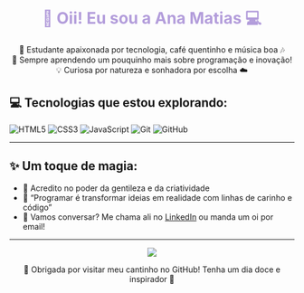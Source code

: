 <h1 align="center" style="color:#B39DDB">💜 Oii! Eu sou a Ana Matias 💻</h1>

<p align="center">
🌸 Estudante apaixonada por tecnologia, café quentinho e música boa 🎶<br>
🌱 Sempre aprendendo um pouquinho mais sobre programação e inovação!<br>
💡 Curiosa por natureza e sonhadora por escolha ☁️<br>
</p>

## 💻 Tecnologias que estou explorando:

![HTML5](https://img.shields.io/badge/HTML5-B39DDB?style=flat&logo=html5&logoColor=white)
![CSS3](https://img.shields.io/badge/CSS3-9575CD?style=flat&logo=css3&logoColor=white)
![JavaScript](https://img.shields.io/badge/JavaScript-CE93D8?style=flat&logo=javascript&logoColor=white)
![Git](https://img.shields.io/badge/Git-BA68C8?style=flat&logo=git&logoColor=white)
![GitHub](https://img.shields.io/badge/GitHub-AB47BC?style=flat&logo=github&logoColor=white)

---

## ✨ Um toque de magia:

- 🌈 Acredito no poder da gentileza e da criatividade  
- 🌟 “Programar é transformar ideias em realidade com linhas de carinho e código”  
- 💬 Vamos conversar? Me chama ali no [LinkedIn](https://www.linkedin.com) ou manda um oi por email!

---

<p align="center">
<img src="https://capsule-render.vercel.app/api?type=waving&color=CE93D8&height=100&section=footer"/>
</p>

<p align="center">
💫 Obrigada por visitar meu cantinho no GitHub! Tenha um dia doce e inspirador 💜
</p>
